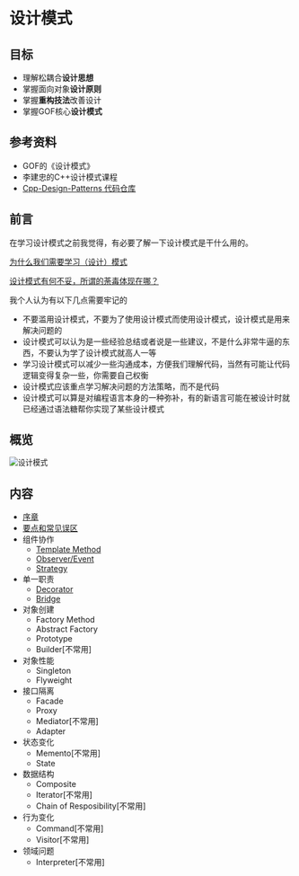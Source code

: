 # 设计模式

## 目标

* 理解松耦合**设计思想**
* 掌握面向对象**设计原则**
* 掌握**重构技法**改善设计
* 掌握GOF核心**设计模式**

## 参考资料

* GOF的《设计模式》
* 李建忠的C++设计模式课程
* [Cpp-Design-Patterns 代码仓库](https://github.com/liu-jianhao/Cpp-Design-Patterns)

## 前言

在学习设计模式之前我觉得，有必要了解一下设计模式是干什么用的。

[为什么我们需要学习（设计）模式](https://zhuanlan.zhihu.com/p/19835717)

[设计模式有何不妥，所谓的荼毒体现在哪？](https://www.zhihu.com/question/23757237)

我个人认为有以下几点需要牢记的

* 不要滥用设计模式，不要为了使用设计模式而使用设计模式，设计模式是用来解决问题的
* 设计模式可以认为是一些经验总结或者说是一些建议，不是什么非常牛逼的东西，不要认为学了设计模式就高人一等
* 学习设计模式可以减少一些沟通成本，方便我们理解代码，当然有可能让代码逻辑变得复杂一些，你需要自己权衡
* 设计模式应该重点学习解决问题的方法策略，而不是代码
* 设计模式可以算是对编程语言本身的一种弥补，有的新语言可能在被设计时就已经通过语法糖帮你实现了某些设计模式

## 概览

<img src="https://s2.loli.net/2022/02/06/auHWd72ORhgrzsV.png" alt="设计模式" style="zoom:95%;" />

## 内容

*  [序章](/课堂之外/设计模式/序章.md)
*  [要点和常见误区](/课堂之外/设计模式/要点和常见误区.md)
* 组件协作
	* [Template Method](/课堂之外/设计模式/Template%20Method.md)
	* [Observer/Event](/课堂之外/设计模式/Observer.md)
	* [Strategy](/课堂之外/设计模式/Strategy.md)
*  单一职责
	* [Decorator](/课堂之外/设计模式/Decorator.md)
	* [Bridge](/课堂之外/设计模式/Bridge.md)
* 对象创建
	* Factory Method
	* Abstract Factory
	* Prototype
	* Builder[不常用]
* 对象性能
	* Singleton
	* Flyweight
* 接口隔离
	* Facade
	* Proxy
	* Mediator[不常用]
	* Adapter
* 状态变化
	* Memento[不常用]
	* State
* 数据结构
	* Composite
	* Iterator[不常用]
	* Chain of Resposibility[不常用]
* 行为变化
	* Command[不常用]
	* Visitor[不常用]
* 领域问题
	* Interpreter[不常用]





